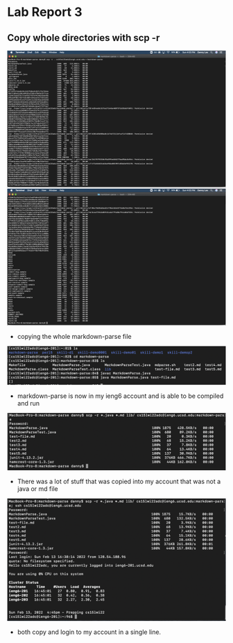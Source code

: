 # Lab Report 3


## Copy whole directories with scp -r

![Image](lab3sc3.png) 
![Image](lab3sc4.png) 

* copying the whole markdown-parse file

![Image](lab3sc2.png) 

* markdown-parse is now in my ieng6 account and is able to be compiled and run

![Image](lab3sc5.png) 
* There was a lot of stuff that was copied into my account that was not a java or md file

![Image](lab3sc6.png) 
* both copy and login to my account in a single line.